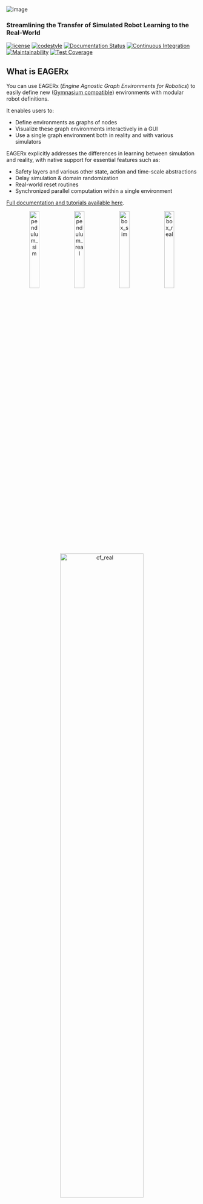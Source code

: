 ![image](docs/_static/img/banner.png)

### Streamlining the Transfer of Simulated Robot Learning to the Real-World

[![license](https://img.shields.io/badge/License-Apache_2.0-blue.svg)](https://opensource.org/licenses/Apache-2.0)
[![codestyle](https://img.shields.io/badge/code%20style-black-000000.svg)](https://github.com/psf/black)
[![Documentation Status](https://readthedocs.org/projects/eagerx/badge/?version=master)](https://eagerx.readthedocs.io/en/master/?badge=master)
[![Continuous Integration](https://github.com/eager-dev/eagerx/actions/workflows/ci.yml/badge.svg?branch=master)](https://github.com/eager-dev/eagerx/actions/workflows/ci.yml)
[![Maintainability](https://api.codeclimate.com/v1/badges/3146dce3dd4c3537834c/maintainability)](https://codeclimate.com/github/eager-dev/eagerx/maintainability)
[![Test Coverage](https://api.codeclimate.com/v1/badges/3146dce3dd4c3537834c/test_coverage)](https://codeclimate.com/github/eager-dev/eagerx/test_coverage)


What is EAGERx
--------------

You can use EAGERx (*Engine Agnostic Graph Environments for Robotics*) to easily define new ([Gymnasium compatible](https://gymnasium.farama.org/)) environments with modular robot definitions.

It enables users to:
- Define environments as graphs of nodes
- Visualize these graph environments interactively in a GUI
- Use a single graph environment both in reality and with various simulators

EAGERx explicitly addresses the differences in learning between simulation and reality, with native support for essential features such as:
- Safety layers and various other state, action and time-scale abstractions
- Delay simulation & domain randomization
- Real-world reset routines
- Synchronized parallel computation within a single environment

[Full documentation and tutorials available
here](https://eagerx.readthedocs.io/en/master/).

<p align="center">
  <img src="docs/_static/gif/pendulum_sim.gif" width="22.8%"  alt="pendulum_sim"/>
  <img src="docs/_static/gif/pendulum_real.gif" width="22.8%"  alt="pendulum_real"/>
  <img src="docs/_static/gif/box_pushing_pybullet.gif" width="22.8%"  alt="box_sim"/>
  <img src="docs/_static/gif/box_pushing_real.gif" width="22.8%"  alt="box_real"/>
</p>

<p align="center">
  <img src="docs/_static/gif/drone_landing.gif" width="66%"  alt="cf_real"/>
</p>

**Sim2Real:** Policies trained in simulation and zero-shot evaluated on real systems using EAGERx.
In the top left the successful transfer of a policy for the classic pendulum swing-up problem is shown and in the top right for a box-pushing task.
Below that shows a policy to land a quadrotor on a moving inclined platform.

<p align="center">
    <img src="docs/_static/gif/all.gif" width="66%" />
</p>

**Modular:** The modular design of EAGERx allows users to create complex environments easily through composition.

<img align="middle" src="docs/_static/img/gui.svg" width="100%" />

**GUI:** Users can visualize their graph environment.
Here we visualize the graph environment that we built in [this tutorial](https://colab.research.google.com/github/eager-dev/eagerx_tutorials/blob/master/tutorials/icra/advanced_usage.ipynb).
See the [documentation](https://eagerx.readthedocs.io/en/master/guide/getting_started/index.html#extras-gui) for more information.

<p align="center">
  <img src="docs/_static/gif/rqt_plot.GIF" width="50%" />
</p>

**Live plotting:** In robotics it is crucial to monitor the robot\'s behavior during the learning process.
Luckily, inter-node communication within EAGERx can be listened to externally, so that any relevant information stream can be trivially monitored on-demand.
See the [documentation](https://eagerx.readthedocs.io/en/master/guide/getting_started/index.html#extras-training-visualization) for more information.

<p align="center">
  <img src="docs/_static/gif/use_case.gif" width="35.5%"  alt="use_case"/>
  <img src="docs/_static/gif/swim_sim.gif" width="25%"  alt="swim_sim"/>
  <img src="docs/_static/gif/swim_real.gif" width="25%"  alt="swim_real"/>
</p>

**Applications beyond RL:** The modular design and unified software pipeline of the framework have utility beyond reinforcement learning.
We explored two such instances: interactive language-conditioned imitation learning (left) and classical control with deep learning based perception in a swimming pool environment (right).

Installation
------------

You can do a minimal installation of `EAGERx` with:

```bash
pip3 install eagerx
```

We provide other options (Docker, Conda) for installing EAGERx in the [documentation](https://eagerx.readthedocs.io/en/master/guide/getting_started/index.html#installing-eagerx).


Tutorials
---------

The following tutorials are currently available in the form of Google
Colabs:

**Introduction to EAGERx**

-   [Tutorial 1: Getting
    started](https://colab.research.google.com/github/eager-dev/eagerx_tutorials/blob/master/tutorials/icra/getting_started.ipynb)
-   [Tutorial 2: Advanced
    usage](https://colab.research.google.com/github/eager-dev/eagerx_tutorials/blob/master/tutorials/icra/advanced_usage.ipynb)

The solutions are available
[here](https://github.com/eager-dev/eagerx_tutorials/tree/master/tutorials/icra/solutions/).

**Developer tutorials**

-   [Tutorial 1: Environment Creation and Training with
    EAGERx](https://colab.research.google.com/github/eager-dev/eagerx_tutorials/blob/master/tutorials/pendulum/1_environment_creation.ipynb)
-   [Tutorial 2: Reset and Step
    Function](https://colab.research.google.com/github/eager-dev/eagerx_tutorials/blob/master/tutorials/pendulum/2_reset_and_step.ipynb)
-   [Tutorial 3: Space and
    Processors](https://colab.research.google.com/github/eager-dev/eagerx_tutorials/blob/master/tutorials/pendulum/3_space_and_processors.ipynb)
-   [Tutorial 4: Nodes and Graph
    Validity](https://colab.research.google.com/github/eager-dev/eagerx_tutorials/blob/master/tutorials/pendulum/4_nodes.ipynb)
-   [Tutorial 5: Adding Engine Support for an
    Object](https://colab.research.google.com/github/eager-dev/eagerx_tutorials/blob/master/tutorials/pendulum/5_engine_implementation.ipynb)
-   [Tutorial 6: Defining a new
    Object](https://colab.research.google.com/github/eager-dev/eagerx_tutorials/blob/master/tutorials/pendulum/6_objects.ipynb)
-   [Tutorial 7: More Informative
    Rendering](https://colab.research.google.com/github/eager-dev/eagerx_tutorials/blob/master/tutorials/pendulum/7_rendering.ipynb)
-   [Tutorial 8: Reset
    Routines](https://colab.research.google.com/github/eager-dev/eagerx_tutorials/blob/master/tutorials/pendulum/8_reset_routine.ipynb)

The solutions are available
[here](https://github.com/eager-dev/eagerx_tutorials/tree/master/tutorials/pendulum/solutions/).

For more information see the
[docs](https://eagerx.readthedocs.io/en/master/guide/tutorials/colabs.html)
or the [eagerx\_tutorials
package](https://github.com/eager-dev/eagerx_tutorials).

Code Example
------------

Below you can find a code example of environment creation and training
using
[Stable-Baselines3](https://stable-baselines3.readthedocs.io/en/master/).
To run this code, you should install
[eagerx\_tutorials](https://github.com/eager-dev/eagerx_tutorials),
which can be done by running:

```bash
pip3 install eagerx_tutorials
```

Detailed explanation of the code can be found in [this Colab
tutorial](https://colab.research.google.com/github/eager-dev/eagerx_tutorials/blob/master/tutorials/pendulum/1_environment_creation.ipynb).

```python
import eagerx
from eagerx.backends.single_process import SingleProcess
from eagerx.wrappers import Flatten
from eagerx_tutorials.pendulum.objects import Pendulum
from eagerx_ode.engine import OdeEngine

import stable_baselines3 as sb3
import numpy as np
from typing import Dict


class PendulumEnv(eagerx.BaseEnv):
    def __init__(self, name: str, rate: float, graph: eagerx.Graph, engine: eagerx.specs.EngineSpec,
                 backend: eagerx.specs.BackendSpec):
        self.max_steps = 100
        self.steps = None
        super().__init__(name, rate, graph, engine, backend, force_start=True)

    def step(self, action: Dict):
        observation = self._step(action)
        self.steps += 1

        # Calculate reward and check if the episode is terminated
        th = observation["angle"][0]
        thdot = observation["angular_velocity"][0]
        u = float(action["voltage"])
        th -= 2 * np.pi * np.floor((th + np.pi) / (2 * np.pi))
        cost = th ** 2 + 0.1 * thdot ** 2 + 0.01 * u ** 2
        truncated = self.steps > self.max_steps
        terminated = False

        # Render
        if self.render_mode == "human":
            self.render()
        return observation, -cost, terminated, truncated, {}

    def reset(self, seed=None, options=None) -> Dict:
        states = self.state_space.sample()
        observation = self._reset(states)
        self.steps = 0
        # Render
        if self.render_mode == "human":
            self.render()
        return observation, {}

if __name__ == "__main__":
    rate = 30.0

    pendulum = Pendulum.make("pendulum", actuators=["u"], sensors=["theta", "theta_dot"], states=["model_state"])

    graph = eagerx.Graph.create()
    graph.add(pendulum)
    graph.connect(action="voltage", target=pendulum.actuators.u)
    graph.connect(source=pendulum.sensors.theta, observation="angle")
    graph.connect(source=pendulum.sensors.theta_dot, observation="angular_velocity")

    engine = OdeEngine.make(rate=rate)
    backend = SingleProcess.make()

    env = PendulumEnv(name="PendulumEnv", rate=rate, graph=graph, engine=engine, backend=backend)
    env = Flatten(env)

    model = sb3.SAC("MlpPolicy", env, verbose=1)
    model.learn(total_timesteps=int(150 * rate))

    env.shutdown()
```

Engines
-------

EAGERx allows to create engine agnostic environments such that a single
environment can be used for simulation and reality. The following
engines are available for training and evaluation:

-   [RealEngine](https://github.com/eager-dev/eagerx_reality) for
    real-world experiments
-   [PybulletEngine](https://github.com/eager-dev/eagerx_pybullet) for
    PyBullet simulations
-   [OdeEngine](https://github.com/eager-dev/eagerx_ode) for simulations
    based on ordinary differential equations (ODEs)

Users can also create their own (custom) engines.

Cite EAGERx
-----------

If you are using EAGERx for your scientific publications, please cite:

``` {.sourceCode .bibtex}
@article{heijden2022eagerx,
    author  = {van der Heijden, Bas and Luijkx, Jelle, and Ferranti, Laura and Kober, Jens and Babuska, Robert},
    title = {EAGERx: Engine Agnostic Graph Environments for Robotics},
    year = {2022},
    publisher = {GitHub},
    journal = {GitHub repository},
    howpublished = {\url{https://github.com/eager-dev/eagerx}}
}
```

Maintainers
-----------

EAGERx is currently maintained by Bas van der Heijden
([\@bheijden](https://github.com/bheijden)) and Jelle Luijkx
([\@jelledouwe](https://github.com/jelledouwe)).

How to contact us
-----------------

For any question, send an e-mail to *eagerx.dev@gmail.com*.

Acknowledgements
----------------

EAGERx is funded by the [OpenDR](https://opendr.eu/) Horizon 2020
project.

<p>
    <img src="docs/_static/img/tu_delft.png" width="20%" alt="tu_delft"/>
    <img src="docs/_static/img/opendr_logo.png" width="20%"  alt="opendr"/>
</p>
